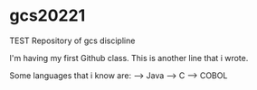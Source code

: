 # gcs20221
TEST Repository of gcs discipline

I'm having my first Github class.
This is another line that i wrote.

Some languages that i know are:
--> Java
--> C
--> COBOL
